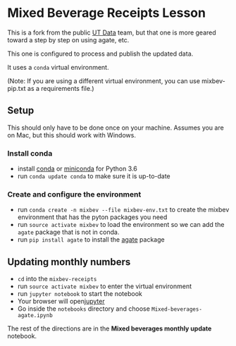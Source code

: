 Mixed Beverage Receipts Lesson
=============================

This is a fork from the public [UT Data](https://github.com/utdata/mixbev-receipts/) team, but that one is more geared toward a step by step on using agate, etc.

This one is configured to process and publish the updated data.

It uses a `conda` virtual environment.

(Note: If you are using a different virtual environment, you can use mixbev-pip.txt as a requirements file.)

## Setup
This should only have to be done once on your machine. Assumes you are on Mac, but this should work with Windows.

### Install conda
- install [conda](https://conda.io/docs/download.html) or [miniconda](https://conda.io/miniconda.html) for Python 3.6
- run `conda update conda` to make sure it is up-to-date

### Create and configure the environment
- run `conda create -n mixbev --file mixbev-env.txt` to create the mixbev environment that has the pyton packages you need
- run `source activate mixbev` to load the environment so we can add the `agate` package that is not in conda.
- run `pip install agate` to install the [agate](http://agate.readthedocs.io/) package

## Updating monthly numbers

- `cd` into the `mixbev-receipts`
- run `source activate mixbev` to enter the virtual environment
- run `jupyter notebook` to start the notebook
- Your browser will open[jupyter](http://localhost:8888/tree)
- Go inside the `notebooks` directory and choose `Mixed-beverages-agate.ipynb` 

The rest of the directions are in the **Mixed beverages monthly update** notebook.
